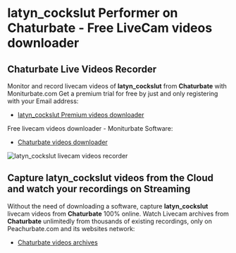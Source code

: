 # latyn_cockslut Performer on Chaturbate - Free LiveCam videos downloader

## Chaturbate Live Videos Recorder

Monitor and record livecam videos of **latyn_cockslut** from **Chaturbate** with Moniturbate.com
Get a premium trial for free by just and only registering with your Email address:
* [latyn_cockslut Premium videos downloader](https://moniturbate.com/request-demo-licence-key.html)

Free livecam videos downloader - Moniturbate Software:
* [Chaturbate videos downloader](https://moniturbate.com/moniturbate-download-software.html)

![latyn_cockslut livecam videos recorder](https://peachurnet.com/templates/moniturbate-software.png)


## Capture latyn_cockslut videos from the Cloud and watch your recordings on Streaming

Without the need of downloading a software, capture **latyn_cockslut** livecam videos from **Chaturbate** 100% online.
Watch Livecam archives from **Chaturbate** unlimitedly from thousands of existing recordings, only on Peachurbate.com and its websites network:
* [Chaturbate videos archives](https://peachurnet.com/)